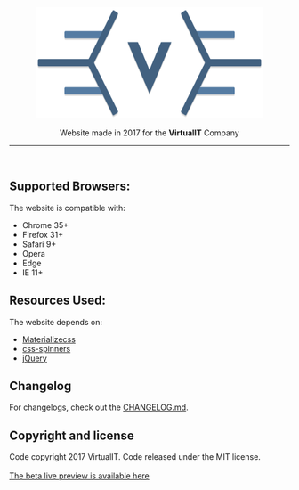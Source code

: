 <p align="center"><img src="src/img/logo/logo_color.png" height="200" width="410"/>
<p align="center">Website made in 2017 for the <b>VirtualIT</b> Company</p></p>
<hr>
<br>

## Supported Browsers:
The website is compatible with:

- Chrome 35+
- Firefox 31+
- Safari 9+
- Opera
- Edge
- IE 11+

## Resources Used:
The website depends on:

- [Materializecss](https://github.com/Dogfalo/materialize)
- [css-spinners](https://github.com/jlong/css-spinners)
- [jQuery](https://jquery.com/)

## Changelog
For changelogs, check out the [CHANGELOG.md](CHANGELOG.md).

## Copyright and license
Code copyright 2017 VirtualIT. Code released under the MIT license.
<br><br>
<a href="http://virtualit.online/" align="center">The beta live preview is available here</a>

